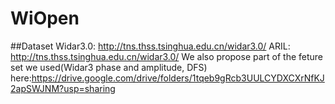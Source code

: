 # WiOpen
##Dataset
Widar3.0: http://tns.thss.tsinghua.edu.cn/widar3.0/
ARIL: http://tns.thss.tsinghua.edu.cn/widar3.0/
We also propose part of the feture set we used(Widar3 phase and amplitude, DFS) here:https://drive.google.com/drive/folders/1tqeb9gRcb3UULCYDXCXrNfKJ2apSWJNM?usp=sharing
